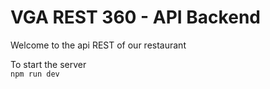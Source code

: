 # VGA REST 360 - API Backend
Welcome to the api REST of our restaurant

To start the server \
``npm run dev``

